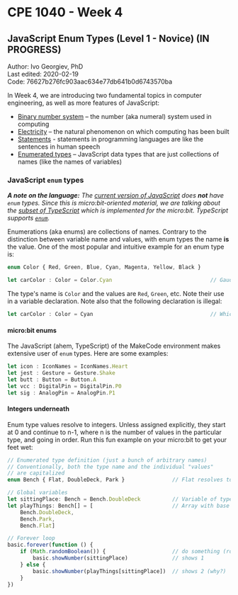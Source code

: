 # CPE 1040 - Week 4
## JavaScript Enum Types (Level 1 - Novice) (IN PROGRESS)

Author: Ivo Georgiev, PhD  
Last edited: 2020-02-19  
Code: 76627b276fc903aac634e77db641b0d6743570ba    


In Week 4, we are introducing two fundamental topics in computer engineering, as well as more features of JavaScript: 
- [Binary number system](https://docs.google.com/document/d/1e9QTeYUYFm5DyQIz6qbM0OUYKsh8nf36WEvbQq3O8uk/edit#) – the number (aka numeral) system used in computing 
- [Electricity](https://docs.google.com/document/d/1rHwjfT52t8e8BeC3xgw7rdLXgL3fGsUDZzf24rT2oK4/edit#) – the natural phenomenon on which computing has been built 
- [Statements](CPE-Week04-JavaScript-Statements.md) - statements in programming languages are like the sentences in human speech
- [Enumerated types](CPE-Week04-JavaScript-Enum-Types.md) – JavaScript data types that are just collections of names (like the names of variables) 

### JavaScript `enum` types

_**A note on the language:** The [current version of JavaScript](https://www.ecma-international.org/publications/standards/Ecma-262.htm) does **not** have `enum` types. Since this is micro:bit-oriented material, we are talking about the [subset of TypeScript](https://makecode.com/language) which is implemented for the micro:bit. TypeScript supports [`enum`](https://www.typescriptlang.org/docs/handbook/basic-types.html#enum)._

Enumerations (aka enums) are collections of names. Contrary to the distinction between variable name and values, with enum types the name **is** the value. One of the most popular and intuitive example for an enum type is:

```JavaScript
enum Color { Red, Green, Blue, Cyan, Magenta, Yellow, Black }

let carColor : Color = Color.Cyan                               // Gaudy! I bet it's a Cadillac :D
```
The type's name is `Color` and the values are `Red`, `Green`, etc. Note their use in a variable declaration. Note also that the following declaration is illegal:

```JavaScript
let carColor : Color = Cyan                                     // Which "Cyan" are we talking about???
```

#### micro:bit enums

The JavaScript (ahem, TypeScript) of the MakeCode environment makes extensive user of `enum` types. Here are some examples:
```JavaScript
let icon : IconNames = IconNames.Heart
let jest : Gesture = Gesture.Shake
let butt : Button = Button.A
let vcc : DigitalPin = DigitalPin.P0
let sig : AnalogPin = AnalogPin.P1
```

#### Integers underneath

Enum type values resolve to integers. Unless assigned explicitly, they start at 0 and continue to n-1, where n is the number of values in the particular type, and going in order. Run this fun example on your micro:bit to get your feet wet:

```JavaScript
// Enumerated type definition (just a bunch of arbitrary names)
// Conventionally, both the type name and the individual "values"
// are capitalized
enum Bench { Flat, DoubleDeck, Park }               // Flat resolves to 0, DoubleDeck to 1, and Park to 2

// Global variables
let sittingPlace: Bench = Bench.DoubleDeck          // Variable of type Bench (resolves to 1)
let playThings: Bench[] = [                         // Array with base type Bench (resolve to 1, 2, 0, in this order)
    Bench.DoubleDeck,
    Bench.Park,
    Bench.Flat]

// Forever loop
basic.forever(function () {
    if (Math.randomBoolean()) {                     // do something (roughly) half of the time, the rest the other thing
        basic.showNumber(sittingPlace)              // shows 1
    } else {
        basic.showNumber(playThings[sittingPlace])  // shows 2 (why?)
    }
})
```


